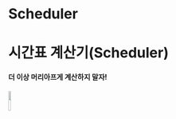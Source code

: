 # Scheduler

# 시간표 계산기(Scheduler)

#### 더 이상 머리아프게 계산하지 말자!


<img src = "https://github.com/geunseok95/Scheduler/blob/master/readmefile/My%20First%20Document.png?raw=true" width="10%">
